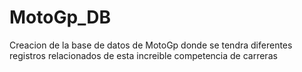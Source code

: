 # MotoGp_DB
Creacion de la base de datos de MotoGp donde se tendra diferentes registros relacionados de esta increible competencia de carreras
